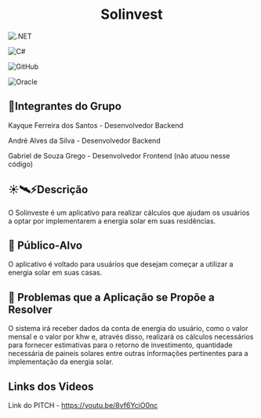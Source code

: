 <h1  align="center">Solinvest</h1>

![.NET](https://img.shields.io/badge/.NET-5C2D91?style=for-the-badge&logo=.net&logoColor=white)

![C#](https://img.shields.io/badge/C%23-239120?style=for-the-badge&logo=c-sharp&logoColor=white)

![GitHub](https://img.shields.io/badge/github-%23121011.svg?style=for-the-badge&logo=github&logoColor=white)

![Oracle](https://img.shields.io/badge/Oracle-F80000?style=for-the-badge&logo=oracle&logoColor=white)

## 👷Integrantes do Grupo

Kayque Ferreira dos Santos - Desenvolvedor Backend

André Alves da Silva - Desenvolvedor Backend

Gabriel de Souza Grego - Desenvolvedor Frontend (não atuou nesse código)

## ☀️🛰️⚡Descrição

O Solinveste é um aplicativo para realizar cálculos que ajudam os usuários a optar por
implementarem a energia solar em suas residências.

## 🎯 Público-Alvo

O aplicativo é voltado para usuários que desejam começar a utilizar a energia solar em suas casas.

## 📝 Problemas que a Aplicação se Propõe a Resolver

O sistema irá receber dados da conta de energia do usuário, como o valor mensal e o valor por khw e,
através disso, realizará os cálculos necessários para fornecer estimativas para o retorno de investimento, quantidade
necessária de paineis solares entre outras informações pertinentes para a implementação da energia solar.


## Links dos Videos

Link do PITCH - https://youtu.be/8vf6YciO0nc
